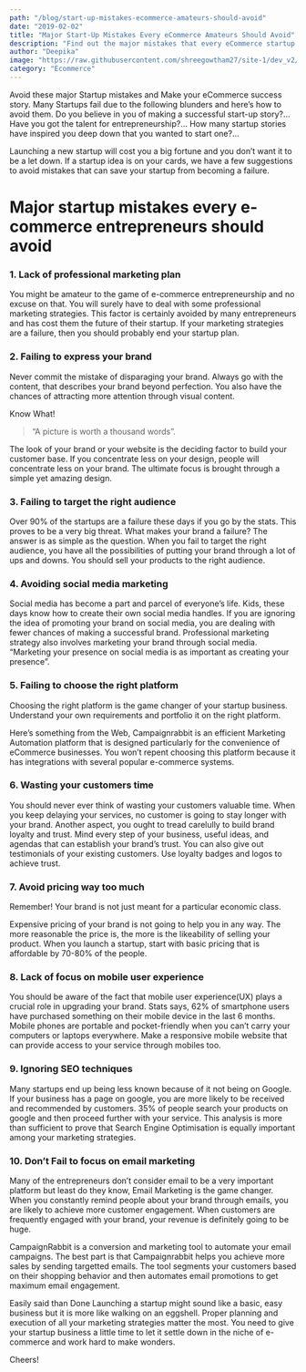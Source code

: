 ```yaml
---
path: "/blog/start-up-mistakes-ecommerce-amateurs-should-avoid"
date: "2019-02-02"
title: "Major Start-Up Mistakes Every eCommerce Amateurs Should Avoid"
description: "Find out the major mistakes that every eCommerce startup amateurs commit via this blog post. Don&#039;t try to do the same mistakes again. Stop failing today."
author: "Deepika"
image: "https://raw.githubusercontent.com/shreegowtham27/site-1/dev_v2/src/images/blog/Major-Start-Up-mistakes-every-E-Commerce-amateurs-should-avoid/Major-Start-Up-mistakes-every-E-Commerce-amateurs-should-avoid.jpg"
category: "Ecommerce"
---
```

Avoid these major Startup mistakes and Make your eCommerce success story. Many Startups fail due to the following blunders and here’s how to avoid them.
Do you believe in you of making a successful start-up story?…
Have you got the talent for entrepreneurship?…
How many startup stories have inspired you deep down that you wanted to start one?…

Launching a new startup will cost you a big fortune and you don’t want it to be a let down. If a startup idea is on your cards, we have a few suggestions to avoid mistakes that can save your startup from becoming a failure.
# Major startup mistakes every e-commerce entrepreneurs should avoid

### 1. Lack of professional marketing plan

You might be amateur to the game of e-commerce entrepreneurship and no excuse on that. You will surely have to deal with some professional marketing strategies. This factor is certainly avoided by many entrepreneurs and has cost them the future of their startup. If your marketing strategies are a failure, then you should probably end your startup plan.
### 2. Failing to express your brand

Never commit the mistake of disparaging your brand. Always go with the content, that describes your brand beyond perfection. You also have the chances of attracting more attention through visual content.

Know What!
>  “A picture is worth a thousand words”.

The look of your brand or your website is the deciding factor to build your customer base. If you concentrate less on your design, people will concentrate less on your brand. The ultimate focus is brought through a simple yet amazing design.
### 3. Failing to target the right audience

Over 90% of the startups are a failure these days if you go by the stats. This proves to be a very big threat.
What makes your brand a failure?
The answer is as simple as the question. When you fail to target the right audience, you have all the possibilities of putting your brand through a lot of ups and downs. You should sell your products to the right audience.
### 4. Avoiding social media marketing

Social media has become a part and parcel of everyone’s life. Kids, these days know how to create their own social media handles. If you are ignoring the idea of <link-text url="https://www.campaignrabbit.com/quick-ways-to-promote-your-ecommerce-store-in-2019/" target="_blank" rel="noopener">promoting your brand on social media, you are dealing with fewer chances of making a successful brand. Professional marketing strategy also involves marketing your brand through social media. “Marketing your presence on social media is as important as creating your presence”.
### 5. Failing to choose the right platform

Choosing the right platform is the game changer of your startup business. Understand your own requirements and portfolio it on the right platform.

Here’s something from the Web,
<link-text url="https://www.campaignrabbit.com/" target="_blank" rel="noopener">Campaignrabbit</link-text> is an efficient Marketing Automation platform that is designed particularly for the convenience of eCommerce businesses.
You won’t repent choosing this platform because it has integrations with several popular e-commerce systems.
### 6. Wasting your customers time

You should never ever think of wasting your customers valuable time. When you keep delaying your services, no customer is going to stay longer with your brand. Another aspect, you ought to tread carelully to build brand loyalty and trust. Mind every step of your business, useful ideas, and agendas that can establish your brand’s trust.
You can also give out testimonials of your existing customers. Use loyalty badges and logos to achieve trust.
### 7. Avoid pricing way too much

Remember!
Your brand is not just meant for a particular economic class.

Expensive pricing of your brand is not going to help you in any way. The more reasonable the price is, the more is the likeability of selling your product. When you launch a startup, start with basic pricing that is affordable by 70-80% of the people.
### 8. Lack of focus on mobile user experience

You should be aware of the fact that mobile user experience(UX) plays a crucial role in upgrading your brand. Stats says, 62% of smartphone users have purchased something on their mobile device in the last 6 months. Mobile phones are portable and pocket-friendly when you can’t carry your computers or laptops everywhere. Make a responsive mobile website that can provide access to your service through mobiles too.
### 9. Ignoring SEO techniques

Many startups end up being less known because of it not being on Google. If your business has a page on google, you are more likely to be received and recommended by customers. 35% of people search your products on google and then proceed further with your service. This analysis is more than sufficient to prove that Search Engine Optimisation is equally important among your marketing strategies.
### 10. Don’t Fail to focus on email marketing

Many of the entrepreneurs don’t consider email to be a very important platform but least do they know, Email Marketing is the game changer. When you constantly remind people about your brand through emails, you are likely to achieve more customer engagement.
When customers are frequently engaged with your brand, your revenue is definitely going to be huge.

CampaignRabbit is a conversion and marketing tool to automate your email campaigns. The best part is that Campaignrabbit helps you <link-text url="https://www.campaignrabbit.com/features/" target="_blank" rel="noopener">achieve more sales by sending targetted emails.</link-text> The tool segments your customers based on their shopping behavior and then automates email promotions to get maximum email engagement.

Easily said than Done
Launching a startup might sound like a basic, easy business but it is more like walking on an eggshell. Proper planning and execution of all your marketing strategies matter the most. You need to give your startup business a little time to let it settle down in the niche of e-commerce and work hard to make wonders.

Cheers!